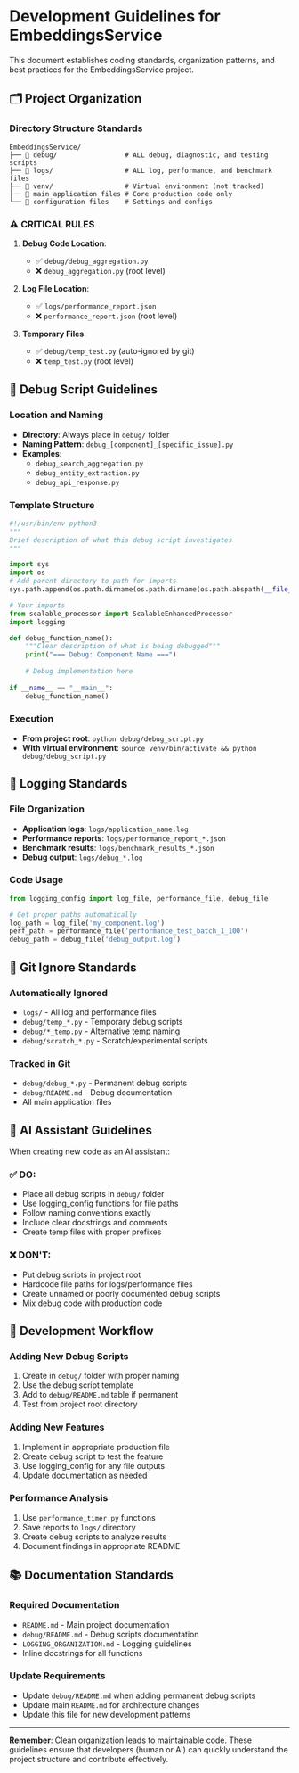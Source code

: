# Development Guidelines for EmbeddingsService

This document establishes coding standards, organization patterns, and best practices for the EmbeddingsService project.

## 🗂️ Project Organization

### Directory Structure Standards

```
EmbeddingsService/
├── 📁 debug/                 # ALL debug, diagnostic, and testing scripts
├── 📁 logs/                  # ALL log, performance, and benchmark files  
├── 📁 venv/                  # Virtual environment (not tracked)
├── 📄 main application files # Core production code only
└── 📄 configuration files    # Settings and configs
```

### ⚠️ **CRITICAL RULES**

1. **Debug Code Location**: 
   - ✅ `debug/debug_aggregation.py`
   - ❌ `debug_aggregation.py` (root level)

2. **Log File Location**:
   - ✅ `logs/performance_report.json`
   - ❌ `performance_report.json` (root level)

3. **Temporary Files**:
   - ✅ `debug/temp_test.py` (auto-ignored by git)
   - ❌ `temp_test.py` (root level)

## 🧪 Debug Script Guidelines

### Location and Naming
- **Directory**: Always place in `debug/` folder
- **Naming Pattern**: `debug_[component]_[specific_issue].py`
- **Examples**:
  - `debug_search_aggregation.py`
  - `debug_entity_extraction.py`
  - `debug_api_response.py`

### Template Structure
```python
#!/usr/bin/env python3
"""
Brief description of what this debug script investigates
"""

import sys
import os
# Add parent directory to path for imports
sys.path.append(os.path.dirname(os.path.dirname(os.path.abspath(__file__))))

# Your imports
from scalable_processor import ScalableEnhancedProcessor
import logging

def debug_function_name():
    """Clear description of what is being debugged"""
    print("=== Debug: Component Name ===")
    
    # Debug implementation here
    
if __name__ == "__main__":
    debug_function_name()
```

### Execution
- **From project root**: `python debug/debug_script.py`
- **With virtual environment**: `source venv/bin/activate && python debug/debug_script.py`

## 📝 Logging Standards

### File Organization
- **Application logs**: `logs/application_name.log`
- **Performance reports**: `logs/performance_report_*.json`
- **Benchmark results**: `logs/benchmark_results_*.json`
- **Debug output**: `logs/debug_*.log`

### Code Usage
```python
from logging_config import log_file, performance_file, debug_file

# Get proper paths automatically
log_path = log_file('my_component.log')
perf_path = performance_file('performance_test_batch_1_100')
debug_path = debug_file('debug_output.log')
```

## 🚫 Git Ignore Standards

### Automatically Ignored
- `logs/` - All log and performance files
- `debug/temp_*.py` - Temporary debug scripts
- `debug/*_temp.py` - Alternative temp naming
- `debug/scratch_*.py` - Scratch/experimental scripts

### Tracked in Git
- `debug/debug_*.py` - Permanent debug scripts
- `debug/README.md` - Debug documentation
- All main application files

## 🤖 AI Assistant Guidelines

When creating new code as an AI assistant:

### ✅ DO:
- Place all debug scripts in `debug/` folder
- Use logging_config functions for file paths
- Follow naming conventions exactly
- Include clear docstrings and comments
- Create temp files with proper prefixes

### ❌ DON'T:
- Put debug scripts in project root
- Hardcode file paths for logs/performance files
- Create unnamed or poorly documented debug scripts
- Mix debug code with production code

## 🔧 Development Workflow

### Adding New Debug Scripts
1. Create in `debug/` folder with proper naming
2. Use the debug script template
3. Add to `debug/README.md` table if permanent
4. Test from project root directory

### Adding New Features
1. Implement in appropriate production file
2. Create debug script to test the feature
3. Use logging_config for any file outputs
4. Update documentation as needed

### Performance Analysis
1. Use `performance_timer.py` functions
2. Save reports to `logs/` directory
3. Create debug scripts to analyze results
4. Document findings in appropriate README

## 📚 Documentation Standards

### Required Documentation
- `README.md` - Main project documentation
- `debug/README.md` - Debug scripts documentation
- `LOGGING_ORGANIZATION.md` - Logging guidelines
- Inline docstrings for all functions

### Update Requirements
- Update `debug/README.md` when adding permanent debug scripts
- Update main `README.md` for architecture changes
- Update this file for new development patterns

---

**Remember**: Clean organization leads to maintainable code. These guidelines ensure that developers (human or AI) can quickly understand the project structure and contribute effectively.
